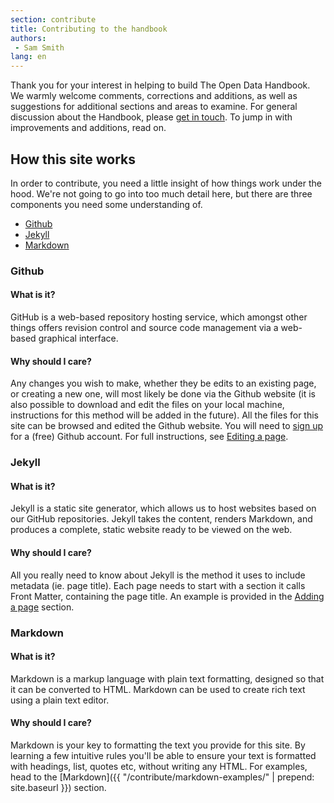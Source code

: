 ```yaml
---
section: contribute
title: Contributing to the handbook
authors:
 - Sam Smith
lang: en
---
```


<p class="lead">Thank you for your interest in helping to build The Open Data Handbook. We warmly welcome comments, corrections and additions, as well as suggestions for additional sections and areas to examine. For general discussion about the Handbook, please <a href="{{ site.contact }}" rel="external">get in touch</a>. To jump in with improvements and additions, read on.</p>

## How this site works

In order to contribute, you need a little insight of how things work under the hood. We're not going to go into too much detail here, but there are three components you need some understanding of.

<div class="contributing">
  <ul class="tools">
    <li class="github"><a href="#Github">Github</a></li>
    <li class="jekyll"><a href="#Jekyll">Jekyll</a></li>
    <li class="markdown"><a href="#Markdown">Markdown</a></li>
  </ul>
</div>

<h3 id="Github">Github</h3>

#### What is it?

GitHub is a web-based repository hosting service, which amongst other things offers revision control and source code management via a web-based graphical interface.

#### Why should I care?

Any changes you wish to make, whether they be edits to an existing page, or creating a new one, will most likely be done via the Github website (it is also possible to download and edit the files on your local machine, instructions for this method will be added in the future). All the files for this site can be browsed and edited the Github website. You will need to [sign up](https://github.com/) for a (free) Github account. For full instructions, see [Editing a page](editing/).

<h3 id="Jekyll">Jekyll</h3>

#### What is it?

Jekyll is a static site generator, which allows us to host websites based on our GitHub repositories. Jekyll takes the content, renders Markdown, and produces a complete, static website ready to be viewed on the web.

#### Why should I care?

All you really need to know about Jekyll is the method it uses to include metadata (ie. page title). Each page needs to start with a section it calls Front Matter, containing the page title. An example is provided in the [Adding a page](adding/) section.

<h3 id="Markdown">Markdown</h3>

#### What is it?

Markdown is a markup language with plain text formatting, designed so that it can be converted to HTML. Markdown can be used to create rich text using a plain text editor.

#### Why should I care?

Markdown is your key to formatting the text you provide for this site. By learning a few intuitive rules you'll be able to ensure your text is formatted with headings, list, quotes etc, without writing any HTML. For examples, head to the [Markdown]({{ "/contribute/markdown-examples/" | prepend: site.baseurl }}) section.
